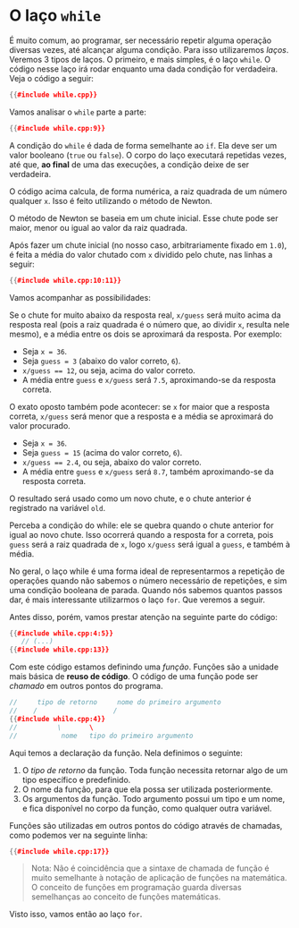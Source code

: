 O laço `while`
==============

É muito comum, ao programar, ser necessário repetir alguma operação diversas
vezes, até alcançar alguma condição. Para isso utilizaremos _laços_. Veremos 3
tipos de laços. O primeiro, e mais simples, é o laço `while`. O código nesse
laço irá rodar enquanto uma dada condição for verdadeira. Veja o código a
seguir:

```cpp
{{#include while.cpp}}
```

Vamos analisar o `while` parte a parte:

```cpp
{{#include while.cpp:9}}
```

A condição do `while` é dada de forma semelhante ao `if`. Ela deve ser um valor
booleano (`true` ou `false`). O corpo do laço executará repetidas vezes, até
que, **ao final** de uma das execuções, a condição deixe de ser verdadeira.

O código acima calcula, de forma numérica, a raiz quadrada de um número
qualquer `x`. Isso é feito utilizando o método de Newton.

O método de Newton se baseia em um chute inicial. Esse chute pode ser
maior, menor ou igual ao valor da raiz quadrada.

Após fazer um chute inicial (no nosso caso, arbitrariamente fixado em `1.0`), é
feita a média do valor chutado com `x` dividido pelo chute, nas linhas a seguir:

```cpp
{{#include while.cpp:10:11}}
```

Vamos acompanhar as possibilidades:

Se o chute for muito abaixo da resposta real, `x/guess` será muito acima da
resposta real (pois a raiz quadrada é o número que, ao dividir `x`, resulta
nele mesmo), e a média entre os dois se aproximará da resposta. Por exemplo:

* Seja `x = 36`.
* Seja `guess = 3` (abaixo do valor correto, `6`).
* `x/guess == 12`, ou seja, acima do valor correto.
* A média entre `guess` e `x/guess` será `7.5`, aproximando-se da resposta
  correta.

O exato oposto também pode acontecer: se `x` for maior que a resposta correta,
`x/guess` será menor que a resposta e a média se aproximará do valor procurado.

* Seja `x = 36`.
* Seja `guess = 15` (acima do valor correto, `6`).
* `x/guess == 2.4`, ou seja, abaixo do valor correto.
* A média entre `guess` e `x/guess` será `8.7`, também aproximando-se da
  resposta correta.

O resultado será usado como um novo chute, e o chute anterior é registrado na
variável `old`.

Perceba a condição do while: ele se quebra quando o chute anterior for igual ao
novo chute. Isso ocorrerá quando a resposta for a correta, pois `guess` será a
raiz quadrada de `x`, logo `x/guess` será igual a `guess`, e também à média.

No geral, o laço while é uma forma ideal de representarmos a repetição de
operações quando não sabemos o número necessário de repetições, e sim uma
condição booleana de parada. Quando nós sabemos quantos passos dar, é mais
interessante utilizarmos o laço `for`. Que veremos a seguir.

Antes disso, porém, vamos prestar atenção na seguinte parte do código:

```cpp
{{#include while.cpp:4:5}}
   // (...)
{{#include while.cpp:13}}
```

Com este código estamos definindo uma _função_. Funções são a unidade mais
básica de **reuso de código**. O código de uma função pode ser _chamado_
em outros pontos do programa.

```cpp
//     tipo de retorno     nome do primeiro argumento
//    /                   /
{{#include while.cpp:4}}
//          \       \
//           nome   tipo do primeiro argumento
```

Aqui temos a declaração da função. Nela definimos o seguinte:
1. O *tipo de retorno* da função. Toda função necessita retornar algo de um
   tipo específico e predefinido.
2. O nome da função, para que ela possa ser utilizada posteriormente.
3. Os argumentos da função. Todo argumento possui um tipo e um nome, e
   fica disponível no corpo da função, como qualquer outra variável.

Funções são utilizadas em outros pontos do código através de chamadas, como
podemos ver na seguinte linha:

```cpp
{{#include while.cpp:17}}
```

> Nota: Não é coincidência que a sintaxe de chamada de função é muito
  semelhante à notação de aplicação de funções na matemática. O conceito
  de funções em programação guarda diversas semelhanças ao conceito de
  funções matemáticas.

Visto isso, vamos então ao laço `for`.
